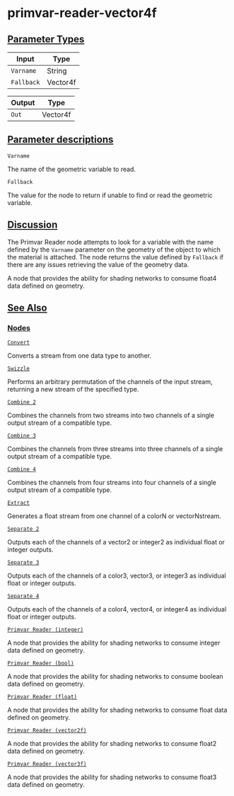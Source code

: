 # primvar-reader-vector4f


[Parameter Types](/documentation/shadergraph/data/primvar-reader-(vector4f)#Parameter-Types)
--------------------------------------------------------------------------------------------

| Input | Type |
| --- | --- |
| `Varname` | String |
| `Fallback` | Vector4f |

| Output | Type |
| --- | --- |
| `Out` | Vector4f |

[Parameter descriptions](/documentation/shadergraph/data/primvar-reader-(vector4f)#Parameter-descriptions)
----------------------------------------------------------------------------------------------------------

`Varname` 

 The name of the geometric variable to read.
 

`Fallback` 

 The value for the node to return if unable to find or read the geometric variable.
 

[Discussion](/documentation/shadergraph/data/primvar-reader-(vector4f)#Discussion)
----------------------------------------------------------------------------------

 The Primvar Reader node attempts to look for a variable with the name defined by the
 `Varname` 
 parameter on the geometry of the object to which the material is attached. The node returns the value defined by
 `Fallback` 
 if there are any issues retrieving the value of the geometry data.
 

 A node that provides the ability for shading networks to consume float4 data defined on geometry.

[See Also](/documentation/shadergraph/data/primvar-reader-(vector4f)#see-also)
------------------------------------------------------------------------------

### [Nodes](/documentation/shadergraph/data/primvar-reader-(vector4f)#nodes)

[`Convert`](/documentation/shadergraph/data/convert)

 Converts a stream from one data type to another.
 

[`Swizzle`](/documentation/shadergraph/data/swizzle)

 Performs an arbitrary permutation of the channels of the input stream, returning a new stream of the specified type.
 

[`Combine 2`](/documentation/shadergraph/data/combine-2)

 Combines the channels from two streams into two channels of a single output stream of a compatible type.
 

[`Combine 3`](/documentation/shadergraph/data/combine-3)

 Combines the channels from three streams into three channels of a single output stream of a compatible type.
 

[`Combine 4`](/documentation/shadergraph/data/combine-4)

 Combines the channels from four streams into four channels of a single output stream of a compatible type.
 

[`Extract`](/documentation/shadergraph/data/extract)

 Generates a float stream from one channel of a color​N o​r vector​N ​stream.
 

[`Separate 2`](/documentation/shadergraph/data/separate-2)

 Outputs each of the channels of a vector2 or integer2 as individual float or integer outputs.
 

[`Separate 3`](/documentation/shadergraph/data/separate-3)

 Outputs each of the channels of a color3, vector3, or integer3 as individual float or integer outputs.
 

[`Separate 4`](/documentation/shadergraph/data/separate-4)

 Outputs each of the channels of a color4, vector4, or integer4 as individual float or integer outputs.
 

[`Primvar Reader (integer)`](/documentation/shadergraph/data/primvar-reader-(integer))

 A node that provides the ability for shading networks to consume integer data defined on geometry.
 

[`Primvar Reader (bool)`](/documentation/shadergraph/data/primvar-reader-(bool))

 A node that provides the ability for shading networks to consume boolean data defined on geometry.
 

[`Primvar Reader (float)`](/documentation/shadergraph/data/primvar-reader-(float))

 A node that provides the ability for shading networks to consume float data defined on geometry.
 

[`Primvar Reader (vector2f)`](/documentation/shadergraph/data/primvar-reader-(vector2f))

 A node that provides the ability for shading networks to consume float2 data defined on geometry.
 

[`Primvar Reader (vector3f)`](/documentation/shadergraph/data/primvar-reader-(vector3f))

 A node that provides the ability for shading networks to consume float3 data defined on geometry.
 

